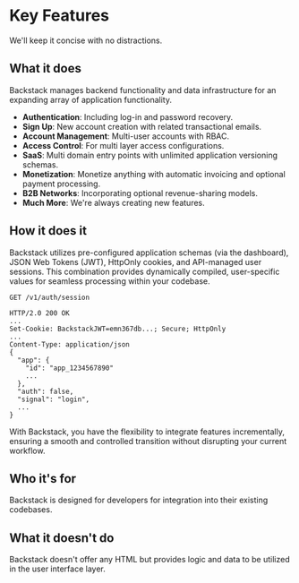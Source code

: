 # Key Features

We'll keep it concise with no distractions.


## What it does

Backstack manages backend functionality and data infrastructure for an expanding array of application functionality.

- **Authentication**: Including log-in and password recovery.
- **Sign Up**: New account creation with related transactional emails.
- **Account Management**: Multi-user accounts with RBAC.
- **Access Control**: For multi layer access configurations.
- **SaaS**: Multi domain entry points with unlimited application versioning schemas.
- **Monetization**: Monetize anything with automatic invoicing and optional payment processing.
- **B2B Networks**: Incorporating optional revenue-sharing models.
- **Much More**: We're always creating new features.



## How it does it

Backstack utilizes pre-configured application schemas (via the dashboard), JSON Web Tokens (JWT), HttpOnly cookies, and API-managed user sessions. This combination provides dynamically compiled, user-specific values for seamless processing within your codebase.


```shell
GET /v1/auth/session
```


```shell
HTTP/2.0 200 OK
...
Set-Cookie: BackstackJWT=emn367db...; Secure; HttpOnly
...
Content-Type: application/json
{
  "app": {
    "id": "app_1234567890"
    ...
  },
  "auth": false,
  "signal": "login",
  ...
}
```


With Backstack, you have the flexibility to integrate features incrementally, ensuring a smooth and controlled transition without disrupting your current workflow.

## Who it's for

Backstack is designed for developers for integration into their existing codebases.


## What it doesn't do

Backstack doesn't offer any HTML but provides logic and data to be utilized in the user interface layer.